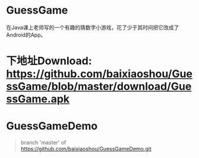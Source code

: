 # GuessGame
在Java课上老师写的一个有趣的猜数字小游戏，花了少于其时间把它改成了Android的App。

下地址Download: https://github.com/baixiaoshou/GuessGame/blob/master/download/GuessGame.apk
=======
# GuessGameDemo
> branch 'master' of https://github.com/baixiaoshou/GuessGameDemo.git
